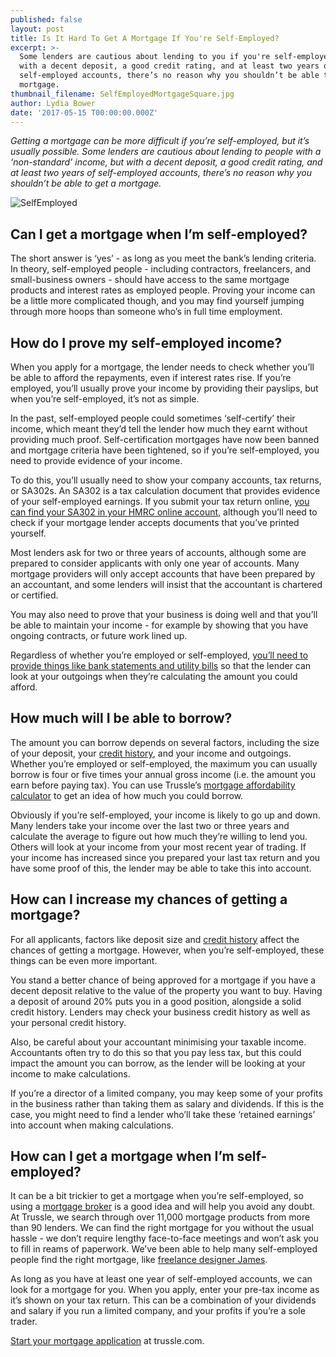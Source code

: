 ```yaml
---
published: false
layout: post
title: Is It Hard To Get A Mortgage If You're Self-Employed?
excerpt: >-
  Some lenders are cautious about lending to you if you're self-employed, but
  with a decent deposit, a good credit rating, and at least two years of
  self-employed accounts, there’s no reason why you shouldn’t be able to get a
  mortgage.   
thumbnail_filename: SelfEmployedMortgageSquare.jpg
author: Lydia Bower
date: '2017-05-15 T00:00:00.000Z'
---
```

_Getting a mortgage can be more difficult if you’re self-employed, but it’s usually possible. Some lenders are cautious about lending to people with a ‘non-standard’ income, but with a decent deposit, a good credit rating, and at least two years of self-employed accounts, there’s no reason why you shouldn’t be able to get a mortgage._

![SelfEmployed]({{site.baseurl}}/images/post_images/SelfEmployedMortgage.jpg)

## Can I get a mortgage when I’m self-employed?  
The short answer is ‘yes’ - as long as you meet the bank’s lending criteria. In theory, self-employed people - including contractors, freelancers, and small-business owners - should have access to the same mortgage products and interest rates as employed people. Proving your income can be a little more complicated though, and you may find yourself jumping through more hoops than someone who’s in full time employment. 

## How do I prove my self-employed income? 
When you apply for a mortgage, the lender needs to check whether you’ll be able to afford the repayments, even if interest rates rise. If you’re employed, you’ll usually prove your income by providing their payslips, but when you’re self-employed, it’s not as simple. 

In the past, self-employed people could sometimes ‘self-certify’ their income, which meant they’d tell the lender how much they earnt without providing much proof. Self-certification mortgages have now been banned and mortgage criteria have been tightened, so if you’re self-employed, you need to provide evidence of your income.

To do this, you’ll usually need to show your company accounts, tax returns, or SA302s. An SA302 is a tax calculation document that provides evidence of your self-employed earnings. If you submit your tax return online, [you can find your SA302 in your HMRC online account](https://www.gov.uk/sa302-tax-calculation), although you’ll need to check if your mortgage lender accepts documents that you’ve printed yourself. 

Most lenders ask for two or three years of accounts, although some are prepared to consider applicants with only one year of accounts. Many mortgage providers will only accept accounts that have been prepared by an accountant, and some lenders will insist that the accountant is chartered or certified. 

You may also need to prove that your business is doing well and that you’ll be able to maintain your income - for example by showing that you have ongoing contracts, or future work lined up. 

Regardless of whether you’re employed or self-employed, [you’ll need to provide things like bank statements and utility bills](https://trussle.com/blog/what-documents-do-you-need-for-a-mortgage) so that the lender can look at your outgoings when they’re calculating the amount you could afford. 

## How much will I be able to borrow?
The amount you can borrow depends on several factors, including the size of your deposit, your [credit history](https://trussle.com/blog/getting-a-mortgage-with-bad-credit), and your income and outgoings. Whether you’re employed or self-employed, the maximum you can usually borrow is four or five times your annual gross income (i.e. the amount you earn before paying tax). You can use Trussle’s [mortgage affordability calculator](https://apply.trussle.com/affordability-calculator) to get an idea of how much you could borrow. 

Obviously if you’re self-employed, your income is likely to go up and down. Many lenders take your income over the last two or three years and calculate the average to figure out how much they’re willing to lend you. Others will look at your income from your most recent year of trading. If your income has increased since you prepared your last tax return and you have some proof of this, the lender may be able to take this into account.  

## How can I increase my chances of getting a mortgage?
For all applicants, factors like deposit size and [credit history](https://trussle.com/blog/getting-a-mortgage-with-bad-credit) affect the chances of getting a mortgage. However, when you’re self-employed, these things can be even more important. 

You stand a better chance of being approved for a mortgage if you have a decent deposit relative to the value of the property you want to buy. Having a deposit of around 20% puts you in a good position, alongside a solid credit history. Lenders may check your business credit history as well as your personal credit history. 

Also, be careful about your accountant minimising your taxable income. Accountants often try to do this so that you pay less tax, but this could impact the amount you can borrow, as the lender will be looking at your income to make calculations. 

If you’re a director of a limited company, you may keep some of your profits in the business rather than taking them as salary and dividends. If this is the case, you might need to find a lender who’ll take these ‘retained earnings’ into account when making calculations. 

## How can I get a mortgage when I’m self-employed?  
It can be a bit trickier to get a mortgage when you’re self-employed, so using a [mortgage broker](https://trussle.com/) is a good idea and will help you avoid any doubt. At Trussle, we search through over 11,000 mortgage products from more than 90 lenders. We can find the right mortgage for you without the usual hassle - we don’t require lengthy face-to-face meetings and won’t ask you to fill in reams of paperwork. We’ve been able to help many self-employed people find the right mortgage, like [freelance designer James](https://trussle.com/blog/trussle-stories-the-freelancer). 

As long as you have at least one year of self-employed accounts, we can look for a mortgage for you. When you apply, enter your pre-tax income as it’s shown on your tax return. This can be a combination of your dividends and salary if you run a limited company, and your profits if you’re a sole trader. 

[Start your mortgage application](https://trussle.com/) at trussle.com.
